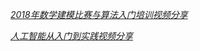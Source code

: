 [*2018年数学建模比赛与算法入门培训视频分享*](https://github.com/githubgavin/Training_videos_share/blob/master/2018%E5%B9%B4%E6%95%B0%E5%AD%A6%E5%BB%BA%E6%A8%A1%E6%AF%94%E8%B5%9B%E4%B8%8E%E7%AE%97%E6%B3%95%E5%85%A5%E9%97%A8%E5%9F%B9%E8%AE%AD%E8%A7%86%E9%A2%91.md)

[*人工智能从入门到实践视频分享*](https://github.com/githubgavin/Training_videos_share/blob/master/%E4%BA%BA%E5%B7%A5%E6%99%BA%E8%83%BD%E4%BB%8E%E5%85%A5%E9%97%A8%E5%88%B0%E5%AE%9E%E8%B7%B5%E8%A7%86%E9%A2%91%E5%88%86%E4%BA%AB.md)
